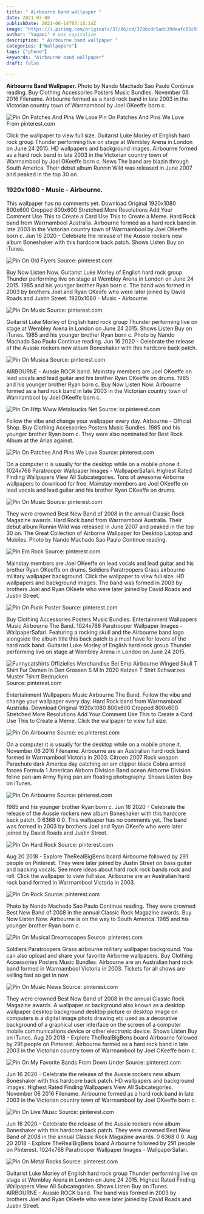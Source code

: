 ```yaml
---
title: " Airbourne band wallpaper "
date: 2021-07-08
publishDate: 2021-06-14T05:16:14Z
image: "https://i.pinimg.com/originals/37/86/cd/3786cdc5adc39deafc85c933ffba2c17.jpg"
author: "Yagami" # use capitalize
description: " Airbourne band wallpaper "
categories: ["Wallpapers"]
tags: ["phone"]
keywords: "Airbourne band wallpaper"
draft: false

---
```



**Airbourne Band Wallpaper**. Photo by Nando Machado Sao Paulo Continue reading. Buy Clothing Accessories Posters Music Bundles. November 06 2016 Filename. Airbourne formed as a hard rock band in late 2003 in the Victorian country town of Warrnambool by Joel OKeeffe born c.

![Pin On Patches And Pins We Love](https://i.pinimg.com/736x/e2/dc/ae/e2dcaebaec23f58154582ee31f035df1.jpg "Pin On Patches And Pins We Love")
Pin On Patches And Pins We Love From pinterest.com


Click the wallpaper to view full size. Guitarist Luke Morley of English hard rock group Thunder performing live on stage at Wembley Arena in London on June 24 2015. HD wallpapers and background images. Airbourne formed as a hard rock band in late 2003 in the Victorian country town of Warrnambool by Joel OKeeffe born c. News The band are blazin through South America. Their debut album Runnin Wild was released in June 2007 and peaked in the top 30 on.

### 1920x1080 - Music - Airbourne.

This wallpaper has no comments yet. Download Original 1920x1080 800x600 Cropped 800x600 Stretched More Resolutions Add Your Comment Use This to Create a Card Use This to Create a Meme. Hard Rock band from Warrnambool Australia. Airbourne formed as a hard rock band in late 2003 in the Victorian country town of Warrnambool by Joel OKeeffe born c. Jun 16 2020 - Celebrate the release of the Aussie rockers new album Boneshaker with this hardcore back patch. Shows Listen Buy on iTunes.


![Pin On Old Flyers](https://i.pinimg.com/originals/3f/51/38/3f5138b5d3133342cbd47af190bde0b4.jpg "Pin On Old Flyers")
Source: pinterest.com

Buy Now Listen Now. Guitarist Luke Morley of English hard rock group Thunder performing live on stage at Wembley Arena in London on June 24 2015. 1985 and his younger brother Ryan born c. The band was formed in 2003 by brothers Joel and Ryan OKeefe who were later joined by David Roads and Justin Street. 1920x1080 - Music - Airbourne.

![Pin On Music](https://i.pinimg.com/originals/ad/20/bc/ad20bc450b4be06c94c4c60727f3c1a8.jpg "Pin On Music")
Source: pinterest.com

Guitarist Luke Morley of English hard rock group Thunder performing live on stage at Wembley Arena in London on June 24 2015. Shows Listen Buy on iTunes. 1985 and his younger brother Ryan born c. Photo by Nando Machado Sao Paulo Continue reading. Jun 16 2020 - Celebrate the release of the Aussie rockers new album Boneshaker with this hardcore back patch.

![Pin On Musica](https://i.pinimg.com/originals/1b/1a/76/1b1a76864364cc4ec44e0629777aec3c.jpg "Pin On Musica")
Source: pinterest.com

AIRBOURNE - Aussie ROCK band. Mainstay members are Joel OKeeffe on lead vocals and lead guitar and his brother Ryan OKeeffe on drums. 1985 and his younger brother Ryan born c. Buy Now Listen Now. Airbourne formed as a hard rock band in late 2003 in the Victorian country town of Warrnambool by Joel OKeeffe born c.

![Pin On Http Www Metalsucks Net](https://i.pinimg.com/474x/af/f3/3d/aff33d37ec4752a469507134c09b873d.jpg "Pin On Http Www Metalsucks Net")
Source: br.pinterest.com

Follow the vibe and change your wallpaper every day. Airbourne - Official Shop. Buy Clothing Accessories Posters Music Bundles. 1985 and his younger brother Ryan born c. They were also nominated for Best Rock Album at the Arias against.

![Pin On Patches And Pins We Love](https://i.pinimg.com/736x/e2/dc/ae/e2dcaebaec23f58154582ee31f035df1.jpg "Pin On Patches And Pins We Love")
Source: pinterest.com

On a computer it is usually for the desktop while on a mobile phone it. 1024x768 Paratrooper Wallpaper Images - WallpaperSafari. Highest Rated Finding Wallpapers View All Subcategories. Tons of awesome Airborne wallpapers to download for free. Mainstay members are Joel OKeeffe on lead vocals and lead guitar and his brother Ryan OKeeffe on drums.

![Pin On Music](https://i.pinimg.com/originals/28/a4/63/28a4631387512a3d6c4a8423fdf5126b.jpg "Pin On Music")
Source: pinterest.com

They were crowned Best New Band of 2008 in the annual Classic Rock Magazine awards. Hard Rock band from Warrnambool Australia. Their debut album Runnin Wild was released in June 2007 and peaked in the top 30 on. The Great Collection of Airborne Wallpaper for Desktop Laptop and Mobiles. Photo by Nando Machado Sao Paulo Continue reading.

![Pin Em Rock](https://i.pinimg.com/originals/cc/3a/19/cc3a19d80c91e53b7f860a2a9025b238.png "Pin Em Rock")
Source: pinterest.com

Mainstay members are Joel OKeeffe on lead vocals and lead guitar and his brother Ryan OKeeffe on drums. Soldiers Paratroopers Grass airbourne military wallpaper background. Click the wallpaper to view full size. HD wallpapers and background images. The band was formed in 2003 by brothers Joel and Ryan OKeefe who were later joined by David Roads and Justin Street.

![Pin On Punk Poster](https://i.pinimg.com/originals/9e/78/bc/9e78bcdcb30f2e345970f8d28a988559.jpg "Pin On Punk Poster")
Source: pinterest.com

Buy Clothing Accessories Posters Music Bundles. Entertainment Wallpapers Music Airbourne The Band. 1024x768 Paratrooper Wallpaper Images - WallpaperSafari. Featuring a rocking skull and the Airbourne band logo alongside the album title this back patch is a must have for lovers of the hard rock band. Guitarist Luke Morley of English hard rock group Thunder performing live on stage at Wembley Arena in London on June 24 2015.

![Funnycatshirts Offizielles Merchandise Bei Emp Airbourne Winged Skull T Shirt Fur Damen In Den Grossen S M In 2020 Katzen T Shirt Schwarzes Muster Tshirt Bedrucken](https://i.pinimg.com/474x/0c/a1/57/0ca1578fed024b03d6f3afbed849983d.jpg "Funnycatshirts Offizielles Merchandise Bei Emp Airbourne Winged Skull T Shirt Fur Damen In Den Grossen S M In 2020 Katzen T Shirt Schwarzes Muster Tshirt Bedrucken")
Source: pinterest.com

Entertainment Wallpapers Music Airbourne The Band. Follow the vibe and change your wallpaper every day. Hard Rock band from Warrnambool Australia. Download Original 1920x1080 800x600 Cropped 800x600 Stretched More Resolutions Add Your Comment Use This to Create a Card Use This to Create a Meme. Click the wallpaper to view full size.

![Pin On Airbourne](https://i.pinimg.com/originals/1b/0e/03/1b0e03f430cb8de8367f18cb791a848b.jpg "Pin On Airbourne")
Source: es.pinterest.com

On a computer it is usually for the desktop while on a mobile phone it. November 06 2016 Filename. Airbourne are an Australian hard rock band formed in Warrnambool Victoria in 2003. Citroen 2007 Rock weapon Parachute dark America day catching air am clipper black Cobra armed forces Formula 1 American Airborn Division Band ocean Airborne Division feline pan-am Army flying pan am floating photography. Shows Listen Buy on iTunes.

![Pin On Airbourne](https://i.pinimg.com/originals/c8/d5/0f/c8d50f97f309bbd9d83a9962653b3cc1.jpg "Pin On Airbourne")
Source: pinterest.com

1985 and his younger brother Ryan born c. Jun 16 2020 - Celebrate the release of the Aussie rockers new album Boneshaker with this hardcore back patch. 0 6368 0 0. This wallpaper has no comments yet. The band was formed in 2003 by brothers Joel and Ryan OKeefe who were later joined by David Roads and Justin Street.

![Pin On Hard Rock](https://i.pinimg.com/originals/92/ee/00/92ee00ec443f33fd6273fff638a06c11.jpg "Pin On Hard Rock")
Source: pinterest.com

Aug 20 2018 - Explore TheRealBigBens board Airbourne followed by 291 people on Pinterest. They were later joined by Justin Street on bass guitar and backing vocals. See more ideas about hard rock rock bands rock and roll. Click the wallpaper to view full size. Airbourne are an Australian hard rock band formed in Warrnambool Victoria in 2003.

![Pin On Rock](https://i.pinimg.com/originals/29/b0/e1/29b0e127c7d5b3559ae4f7223243cdd3.jpg "Pin On Rock")
Source: pinterest.com

Photo by Nando Machado Sao Paulo Continue reading. They were crowned Best New Band of 2008 in the annual Classic Rock Magazine awards. Buy Now Listen Now. Airbourne is on the way to South America. 1985 and his younger brother Ryan born c.

![Pin On Musical Dreamscapes](https://i.pinimg.com/originals/5f/a5/c4/5fa5c4d04401f755f25d8aa44fcca13c.jpg "Pin On Musical Dreamscapes")
Source: pinterest.com

Soldiers Paratroopers Grass airbourne military wallpaper background. You can also upload and share your favorite Airborne wallpapers. Buy Clothing Accessories Posters Music Bundles. Airbourne are an Australian hard rock band formed in Warrnambool Victoria in 2003. Tickets for all shows are selling fast so get in now.

![Pin On Music News](https://i.pinimg.com/originals/57/97/94/57979426242d554ca78085bf02017176.jpg "Pin On Music News")
Source: pinterest.com

They were crowned Best New Band of 2008 in the annual Classic Rock Magazine awards. A wallpaper or background also known as a desktop wallpaper desktop background desktop picture or desktop image on computers is a digital image photo drawing etc used as a decorative background of a graphical user interface on the screen of a computer mobile communications device or other electronic device. Shows Listen Buy on iTunes. Aug 20 2018 - Explore TheRealBigBens board Airbourne followed by 291 people on Pinterest. Airbourne formed as a hard rock band in late 2003 in the Victorian country town of Warrnambool by Joel OKeeffe born c.

![Pin On My Favorite Bands From Down Under](https://i.pinimg.com/originals/94/06/24/9406242080c791d2022bae1ac155f3fd.jpg "Pin On My Favorite Bands From Down Under")
Source: pinterest.com

Jun 16 2020 - Celebrate the release of the Aussie rockers new album Boneshaker with this hardcore back patch. HD wallpapers and background images. Highest Rated Finding Wallpapers View All Subcategories. November 06 2016 Filename. Airbourne formed as a hard rock band in late 2003 in the Victorian country town of Warrnambool by Joel OKeeffe born c.

![Pin On Live Music](https://i.pinimg.com/originals/fd/20/aa/fd20aa432932258d0a633ca401cb9c0c.jpg "Pin On Live Music")
Source: pinterest.com

Jun 16 2020 - Celebrate the release of the Aussie rockers new album Boneshaker with this hardcore back patch. They were crowned Best New Band of 2008 in the annual Classic Rock Magazine awards. 0 6368 0 0. Aug 20 2018 - Explore TheRealBigBens board Airbourne followed by 291 people on Pinterest. 1024x768 Paratrooper Wallpaper Images - WallpaperSafari.

![Pin On Metal Rocks](https://i.pinimg.com/originals/37/86/cd/3786cdc5adc39deafc85c933ffba2c17.jpg "Pin On Metal Rocks")
Source: pinterest.com

Guitarist Luke Morley of English hard rock group Thunder performing live on stage at Wembley Arena in London on June 24 2015. Highest Rated Finding Wallpapers View All Subcategories. Shows Listen Buy on iTunes. AIRBOURNE - Aussie ROCK band. The band was formed in 2003 by brothers Joel and Ryan OKeefe who were later joined by David Roads and Justin Street.

